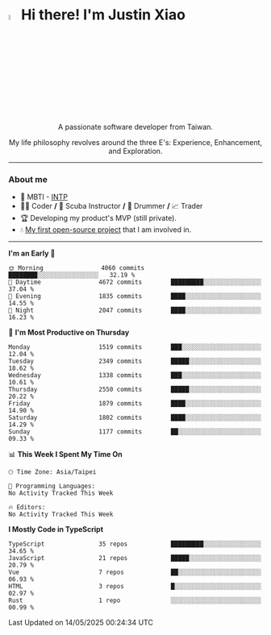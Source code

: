 # <img src="https://media.giphy.com/media/hvRJCLFzcasrR4ia7z/giphy.gif" width="5%">Hi there! I'm Justin Xiao
<p align="center">A passionate software developer from Taiwan.  </p>
<p align="center">My life philosophy revolves around the three E's: Experience, Enhancement, and Exploration.</p>

---
### About me
- 👀 MBTI - [INTP](https://www.16personalities.com/intp-personality)
- 👨‍💻 Coder **/** 🤿 Scuba Instructor **/** 🥁 Drummer **/** 📈 Trader
- 🏆 Developing my product's MVP (still private).
- 💧 [My first open-source project](https://github.com/Game-as-a-Service/Game-Lobby-Web) that I am involved in.

---
<!--START_SECTION:waka-->
**I'm an Early 🐤** 

```text
🌞 Morning                4060 commits        ████████░░░░░░░░░░░░░░░░░   32.19 % 
🌆 Daytime                4672 commits        █████████░░░░░░░░░░░░░░░░   37.04 % 
🌃 Evening                1835 commits        ████░░░░░░░░░░░░░░░░░░░░░   14.55 % 
🌙 Night                  2047 commits        ████░░░░░░░░░░░░░░░░░░░░░   16.23 % 
```
📅 **I'm Most Productive on Thursday** 

```text
Monday                   1519 commits        ███░░░░░░░░░░░░░░░░░░░░░░   12.04 % 
Tuesday                  2349 commits        █████░░░░░░░░░░░░░░░░░░░░   18.62 % 
Wednesday                1338 commits        ███░░░░░░░░░░░░░░░░░░░░░░   10.61 % 
Thursday                 2550 commits        █████░░░░░░░░░░░░░░░░░░░░   20.22 % 
Friday                   1879 commits        ████░░░░░░░░░░░░░░░░░░░░░   14.90 % 
Saturday                 1802 commits        ████░░░░░░░░░░░░░░░░░░░░░   14.29 % 
Sunday                   1177 commits        ██░░░░░░░░░░░░░░░░░░░░░░░   09.33 % 
```


📊 **This Week I Spent My Time On** 

```text
🕑︎ Time Zone: Asia/Taipei

💬 Programming Languages: 
No Activity Tracked This Week

🔥 Editors: 
No Activity Tracked This Week
```

**I Mostly Code in TypeScript** 

```text
TypeScript               35 repos            █████████░░░░░░░░░░░░░░░░   34.65 % 
JavaScript               21 repos            █████░░░░░░░░░░░░░░░░░░░░   20.79 % 
Vue                      7 repos             ██░░░░░░░░░░░░░░░░░░░░░░░   06.93 % 
HTML                     3 repos             █░░░░░░░░░░░░░░░░░░░░░░░░   02.97 % 
Rust                     1 repo              ░░░░░░░░░░░░░░░░░░░░░░░░░   00.99 % 
```




 Last Updated on 14/05/2025 00:24:34 UTC
<!--END_SECTION:waka-->
